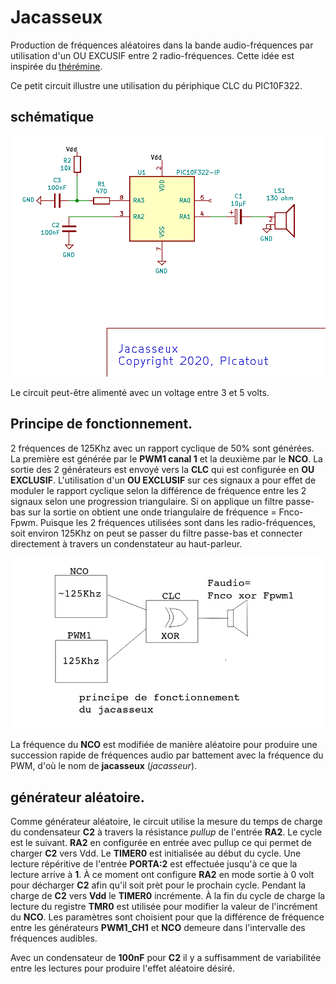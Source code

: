 # Jacasseux

 Production de fréquences aléatoires dans la bande audio-fréquences par utilisation d'un OU EXCUSIF entre 2 radio-fréquences. Cette idée est inspirée du [thérémine](https://fr.wikipedia.org/wiki/Th%C3%A9r%C3%A9mine). 
 
Ce petit circuit illustre une utilisation du périphique CLC du PIC10F322.

## schématique

![jacasseux](jacasseux.png)

Le circuit peut-être alimenté avec un voltage entre 3 et 5 volts.

## Principe de fonctionnement.

2 fréquences de 125Khz avec un rapport cyclique de 50% sont générées. La première est générée par le **PWM1 canal 1** et la deuxième par le **NCO**. La sortie des 2 générateurs est envoyé vers la **CLC** qui est configurée en **OU EXCLUSIF**. L'utilisation d'un **OU EXCLUSIF** sur ces signaux a pour effet de moduler le rapport cyclique selon la différence de fréquence entre les 2 signaux selon une progression triangulaire. Si on applique un filtre passe-bas sur la sortie on obtient une onde triangulaire de fréquence = Fnco-Fpwm.  Puisque les 2 fréquences utilisées sont dans les radio-fréquences, soit environ 125Khz on peut se passer du filtre passe-bas et connecter directement à travers un condenstateur au haut-parleur. 

![principe](principe.png)

La fréquence du **NCO** est modifiée de manière aléatoire pour produire une succession rapide de fréquences audio par battement avec la fréquence du PWM, d'où le nom de **jacasseux** (*jacasseur*).

## générateur aléatoire.

Comme générateur aléatoire, le circuit utilise la mesure du temps de charge du condensateur **C2** à travers la résistance *pullup* de l'entrée **RA2**. Le cycle est le suivant. **RA2** en configurée en entrée avec pullup ce qui permet de charger **C2** vers Vdd. Le **TIMER0** est initialisée au début du cycle. Une lecture répéritive de l'entrée **PORTA:2** est effectuée jusqu'à ce que la lecture arrive à **1**. À ce moment ont configure **RA2** en mode sortie à 0 volt pour décharger **C2** afin qu'il soit prèt pour le prochain cycle. Pendant la charge de **C2** vers **Vdd** le **TIMER0** incrémente. À la fin du cycle de charge la lecture du registre **TMR0** est utilisée pour modifier la valeur de l'incrément du **NCO**. Les paramètres sont choisient pour que la différence de fréquence entre les générateurs **PWM1_CH1** et **NCO** demeure dans l'intervalle des fréquences audibles.

Avec un condensateur de **100nF** pour **C2** il y a suffisamment de variabilitée entre les lectures pour produire l'effet aléatoire désiré.
